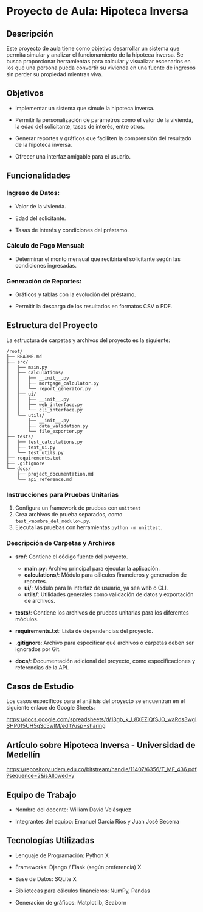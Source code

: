 # Proyecto de Aula: Hipoteca Inversa

## Descripción

Este proyecto de aula tiene como objetivo desarrollar un sistema que permita simular y analizar el funcionamiento de la hipoteca inversa. Se busca proporcionar herramientas para calcular y visualizar escenarios en los que una persona pueda convertir su vivienda en una fuente de ingresos sin perder su propiedad mientras viva.

## Objetivos

- Implementar un sistema que simule la hipoteca inversa.

- Permitir la personalización de parámetros como el valor de la vivienda, la edad del solicitante, tasas de interés, entre otros.

- Generar reportes y gráficos que faciliten la comprensión del resultado de la hipoteca inversa.

- Ofrecer una interfaz amigable para el usuario.

## Funcionalidades

### Ingreso de Datos:

- Valor de la vivienda.

- Edad del solicitante.

- Tasas de interés y condiciones del préstamo.

### Cálculo de Pago Mensual:

- Determinar el monto mensual que recibiría el solicitante según las condiciones ingresadas.


### Generación de Reportes:

- Gráficos y tablas con la evolución del préstamo.

- Permitir la descarga de los resultados en formatos CSV o PDF.


## Estructura del Proyecto

La estructura de carpetas y archivos del proyecto es la siguiente:

```
/root/
├── README.md
├── src/
│   ├── main.py
│   ├── calculations/
│   │   ├── __init__.py
│   │   ├── mortgage_calculator.py
│   │   └── report_generator.py
│   ├── ui/
│   │   ├── __init__.py
│   │   ├── web_interface.py
│   │   └── cli_interface.py
│   └── utils/
│       ├── __init__.py
│       ├── data_validation.py
│       └── file_exporter.py
├── tests/
│   ├── test_calculations.py
│   ├── test_ui.py
│   └── test_utils.py
├── requirements.txt
├── .gitignore
└── docs/
    ├── project_documentation.md
    └── api_reference.md
```

### Instrucciones para Pruebas Unitarias

1. Configura un framework de pruebas con `unittest`
2. Crea archivos de prueba separados, como `test_<nombre_del_módulo>.py`.
3. Ejecuta las pruebas con herramientas `python -m unittest`.


### Descripción de Carpetas y Archivos

- **src/**: Contiene el código fuente del proyecto.
  - **main.py**: Archivo principal para ejecutar la aplicación.
  - **calculations/**: Módulo para cálculos financieros y generación de reportes.
  - **ui/**: Módulo para la interfaz de usuario, ya sea web o CLI.
  - **utils/**: Utilidades generales como validación de datos y exportación de archivos.

- **tests/**: Contiene los archivos de pruebas unitarias para los diferentes módulos.

- **requirements.txt**: Lista de dependencias del proyecto.

- **.gitignore**: Archivo para especificar qué archivos o carpetas deben ser ignorados por Git.

- **docs/**: Documentación adicional del proyecto, como especificaciones y referencias de la API.


## Casos de Estudio

Los casos específicos para el análisis del proyecto se encuentran en el siguiente enlace de Google Sheets:

https://docs.google.com/spreadsheets/d/13gb_k_L8XEZlQfSJO_waRds3wgISHP0f5UH5qSc5wlM/edit?usp=sharing

## Artículo sobre Hipoteca Inversa - Universidad de Medellín
https://repository.udem.edu.co/bitstream/handle/11407/6356/T_MF_436.pdf?sequence=2&isAllowed=y

## Equipo de Trabajo

- Nombre del docente: William David Velásquez

- Integrantes del equipo: Emanuel García Rios y Juan José Becerra

## Tecnologías Utilizadas

- Lenguaje de Programación: Python X

- Frameworks: Django / Flask (según preferencia) X

- Base de Datos: SQLite X

- Bibliotecas para cálculos financieros: NumPy, Pandas

- Generación de gráficos: Matplotlib, Seaborn